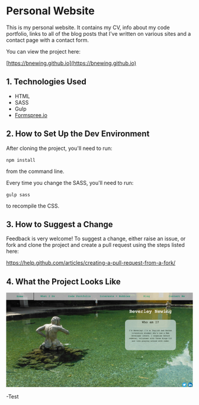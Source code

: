 # Personal Website

This is my personal website. It contains my CV, info about my code portfolio, links to all of the blog posts that I've written on various sites and a contact page with a contact form.

You can view the project here:

[https://bnewing.github.io](https://bnewing.github.io)

## 1. Technologies Used

- HTML
- SASS
- Gulp
- [Formspree.io](https://formspree.io/)

## 2. How to Set Up the Dev Environment

After cloning the project, you'll need to run: 

`npm install`

from the command line.

Every time you change the SASS, you'll need to run: 

`gulp sass`

to recompile the CSS.

## 3. How to Suggest a Change

Feedback is very welcome! To suggest a change, either raise an issue, or fork and clone the project and create a pull request using the steps listed here:

https://help.github.com/articles/creating-a-pull-request-from-a-fork/


## 4. What the Project Looks Like

<img alt="screenshot of home page" src="./images/screenshot.png">

-Test
